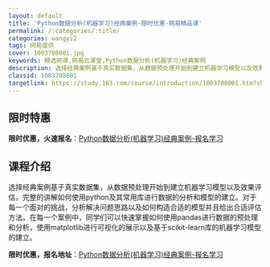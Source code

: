 ```yaml
---
layout: default
title: 'Python数据分析(机器学习)经典案例-限时优惠-网易精品课'
permalink: /:categories/:title/
categories: wangyi2
tags: 网易提供
cover: 1003708001.jpg
keywords: 精选网课,网易云课堂,Python数据分析(机器学习)经典案例
description: 选择经典案例基于真实数据集，从数据预处理开始到建立机器学习模型以及效果评估，完整的讲解如何使用python及其常用库进行
classid: 1003708001
targetlink: https://study.163.com/course/introduction/1003708001.htm?share=1&shareId=1025206652&utm_campaign=share&utm_medium=iphoneShare&utm_source=&utm_u=1025206652
---
```


## 限时特惠

**限时优惠，火速报名**：[Python数据分析(机器学习)经典案例-报名学习](https://study.163.com/course/introduction/1003708001.htm?share=1&shareId=1025206652&utm_campaign=share&utm_medium=iphoneShare&utm_source=&utm_u=1025206652)

## 课程介绍

选择经典案例基于真实数据集，从数据预处理开始到建立机器学习模型以及效果评估，完整的讲解如何使用python及其常用库进行数据的分析和模型的建立。对于每一个面对的挑战，分析解决问题思路以及如何构造合适的模型并且给出合适评估方法。在每一个案例中，同学们可以快速掌握如何使用pandas进行数据的预处理和分析，使用matplotlib进行可视化的展示以及基于scikit-learn库的机器学习模型的建立。

**限时优惠，报名地址**：[Python数据分析(机器学习)经典案例-报名学习](https://study.163.com/course/introduction/1003708001.htm?share=1&shareId=1025206652&utm_campaign=share&utm_medium=iphoneShare&utm_source=&utm_u=1025206652)

